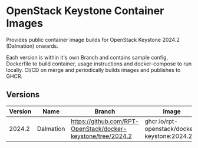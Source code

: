 # OpenStack Keystone Container Images
Provides public container image builds for OpenStack Keystone 2024.2 (Dalmation) onwards.

Each version is within it's own Branch and contains sample config, Dockerfile to build container, usage instructions and docker-compose to run locally. CI/CD on merge and periodically builds images and publishes to GHCR.

## Versions

| Version   | Name      | Branch                                                       | Image |
|-----------|-----------|--------------------------------------------------------------|--|
| 2024.2    | Dalmation | https://github.com/RPT-OpenStack/docker-keystone/tree/2024.2 | ghcr.io/rpt-openstack/docker-keystone:2024.2 | 

